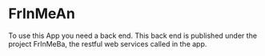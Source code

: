# FrInMeAn

To use this App you need a back end. This back end is published under the project FrInMeBa, the restful web services called in the app.
